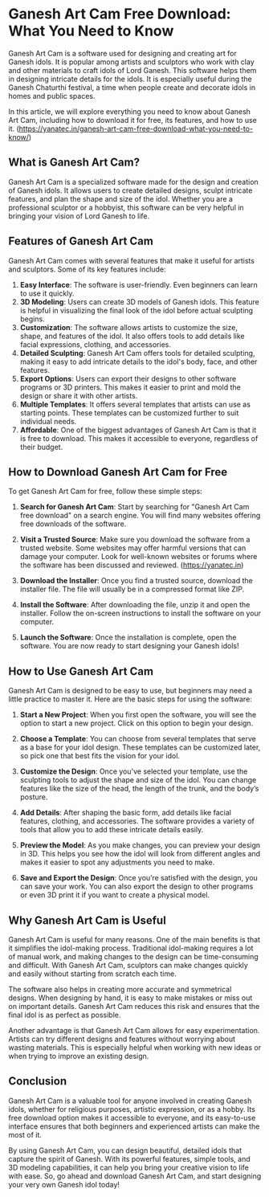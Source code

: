 # Ganesh Art Cam Free Download: What You Need to Know

Ganesh Art Cam is a software used for designing and creating art for Ganesh idols. It is popular among artists and sculptors who work with clay and other materials to craft idols of Lord Ganesh. This software helps them in designing intricate details for the idols. It is especially useful during the Ganesh Chaturthi festival, a time when people create and decorate idols in homes and public spaces.

In this article, we will explore everything you need to know about Ganesh Art Cam, including how to download it for free, its features, and how to use it. (https://yanatec.in/ganesh-art-cam-free-download-what-you-need-to-know/)

## What is Ganesh Art Cam?

Ganesh Art Cam is a specialized software made for the design and creation of Ganesh idols. It allows users to create detailed designs, sculpt intricate features, and plan the shape and size of the idol. Whether you are a professional sculptor or a hobbyist, this software can be very helpful in bringing your vision of Lord Ganesh to life.

## Features of Ganesh Art Cam

Ganesh Art Cam comes with several features that make it useful for artists and sculptors. Some of its key features include:

1. **Easy Interface**: The software is user-friendly. Even beginners can learn to use it quickly.
2. **3D Modeling**: Users can create 3D models of Ganesh idols. This feature is helpful in visualizing the final look of the idol before actual sculpting begins.
3. **Customization**: The software allows artists to customize the size, shape, and features of the idol. It also offers tools to add details like facial expressions, clothing, and accessories.
4. **Detailed Sculpting**: Ganesh Art Cam offers tools for detailed sculpting, making it easy to add intricate details to the idol's body, face, and other features.
5. **Export Options**: Users can export their designs to other software programs or 3D printers. This makes it easier to print and mold the design or share it with other artists.
6. **Multiple Templates**: It offers several templates that artists can use as starting points. These templates can be customized further to suit individual needs.
7. **Affordable**: One of the biggest advantages of Ganesh Art Cam is that it is free to download. This makes it accessible to everyone, regardless of their budget.

## How to Download Ganesh Art Cam for Free

To get Ganesh Art Cam for free, follow these simple steps:

1. **Search for Ganesh Art Cam**: Start by searching for "Ganesh Art Cam free download" on a search engine. You will find many websites offering free downloads of the software.
   
2. **Visit a Trusted Source**: Make sure you download the software from a trusted website. Some websites may offer harmful versions that can damage your computer. Look for well-known websites or forums where the software has been discussed and reviewed. (https://yanatec.in)

3. **Download the Installer**: Once you find a trusted source, download the installer file. The file will usually be in a compressed format like ZIP.

4. **Install the Software**: After downloading the file, unzip it and open the installer. Follow the on-screen instructions to install the software on your computer.

5. **Launch the Software**: Once the installation is complete, open the software. You are now ready to start designing your Ganesh idols!

## How to Use Ganesh Art Cam

Ganesh Art Cam is designed to be easy to use, but beginners may need a little practice to master it. Here are the basic steps for using the software:

1. **Start a New Project**: When you first open the software, you will see the option to start a new project. Click on this option to begin your design.

2. **Choose a Template**: You can choose from several templates that serve as a base for your idol design. These templates can be customized later, so pick one that best fits the vision for your idol.

3. **Customize the Design**: Once you've selected your template, use the sculpting tools to adjust the shape and size of the idol. You can change features like the size of the head, the length of the trunk, and the body’s posture.

4. **Add Details**: After shaping the basic form, add details like facial features, clothing, and accessories. The software provides a variety of tools that allow you to add these intricate details easily.

5. **Preview the Model**: As you make changes, you can preview your design in 3D. This helps you see how the idol will look from different angles and makes it easier to spot any adjustments you need to make.

6. **Save and Export the Design**: Once you’re satisfied with the design, you can save your work. You can also export the design to other programs or even 3D print it if you want to create a physical model.

## Why Ganesh Art Cam is Useful

Ganesh Art Cam is useful for many reasons. One of the main benefits is that it simplifies the idol-making process. Traditional idol-making requires a lot of manual work, and making changes to the design can be time-consuming and difficult. With Ganesh Art Cam, sculptors can make changes quickly and easily without starting from scratch each time.

The software also helps in creating more accurate and symmetrical designs. When designing by hand, it is easy to make mistakes or miss out on important details. Ganesh Art Cam reduces this risk and ensures that the final idol is as perfect as possible.

Another advantage is that Ganesh Art Cam allows for easy experimentation. Artists can try different designs and features without worrying about wasting materials. This is especially helpful when working with new ideas or when trying to improve an existing design.

## Conclusion

Ganesh Art Cam is a valuable tool for anyone involved in creating Ganesh idols, whether for religious purposes, artistic expression, or as a hobby. Its free download option makes it accessible to everyone, and its easy-to-use interface ensures that both beginners and experienced artists can make the most of it.

By using Ganesh Art Cam, you can design beautiful, detailed idols that capture the spirit of Ganesh. With its powerful features, simple tools, and 3D modeling capabilities, it can help you bring your creative vision to life with ease. So, go ahead and download Ganesh Art Cam, and start designing your very own Ganesh idol today!

